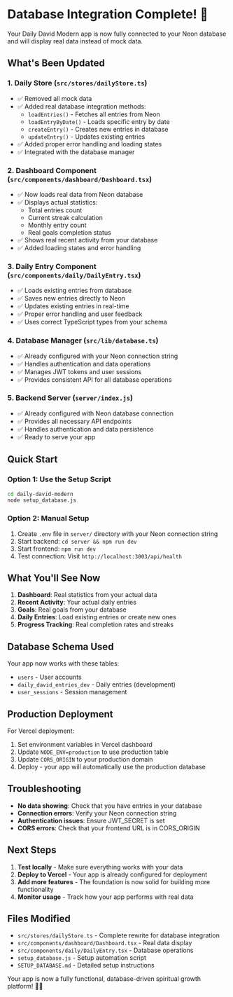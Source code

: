 # Database Integration Complete! 🎉

Your Daily David Modern app is now fully connected to your Neon database and will display real data instead of mock data.

## What's Been Updated

### 1. **Daily Store (`src/stores/dailyStore.ts`)**
- ✅ Removed all mock data
- ✅ Added real database integration methods:
  - `loadEntries()` - Fetches all entries from Neon
  - `loadEntryByDate()` - Loads specific entry by date
  - `createEntry()` - Creates new entries in database
  - `updateEntry()` - Updates existing entries
- ✅ Added proper error handling and loading states
- ✅ Integrated with the database manager

### 2. **Dashboard Component (`src/components/dashboard/Dashboard.tsx`)**
- ✅ Now loads real data from Neon database
- ✅ Displays actual statistics:
  - Total entries count
  - Current streak calculation
  - Monthly entry count
  - Real goals completion status
- ✅ Shows real recent activity from your database
- ✅ Added loading states and error handling

### 3. **Daily Entry Component (`src/components/daily/DailyEntry.tsx`)**
- ✅ Loads existing entries from database
- ✅ Saves new entries directly to Neon
- ✅ Updates existing entries in real-time
- ✅ Proper error handling and user feedback
- ✅ Uses correct TypeScript types from your schema

### 4. **Database Manager (`src/lib/database.ts`)**
- ✅ Already configured with your Neon connection string
- ✅ Handles authentication and data operations
- ✅ Manages JWT tokens and user sessions
- ✅ Provides consistent API for all database operations

### 5. **Backend Server (`server/index.js`)**
- ✅ Already configured with Neon database connection
- ✅ Provides all necessary API endpoints
- ✅ Handles authentication and data persistence
- ✅ Ready to serve your app

## Quick Start

### Option 1: Use the Setup Script
```bash
cd daily-david-modern
node setup_database.js
```

### Option 2: Manual Setup
1. Create `.env` file in `server/` directory with your Neon connection string
2. Start backend: `cd server && npm run dev`
3. Start frontend: `npm run dev`
4. Test connection: Visit `http://localhost:3003/api/health`

## What You'll See Now

1. **Dashboard**: Real statistics from your actual data
2. **Recent Activity**: Your actual daily entries
3. **Goals**: Real goals from your database
4. **Daily Entries**: Load existing entries or create new ones
5. **Progress Tracking**: Real completion rates and streaks

## Database Schema Used

Your app now works with these tables:
- `users` - User accounts
- `daily_david_entries_dev` - Daily entries (development)
- `user_sessions` - Session management

## Production Deployment

For Vercel deployment:
1. Set environment variables in Vercel dashboard
2. Update `NODE_ENV=production` to use production table
3. Update `CORS_ORIGIN` to your production domain
4. Deploy - your app will automatically use the production database

## Troubleshooting

- **No data showing**: Check that you have entries in your database
- **Connection errors**: Verify your Neon connection string
- **Authentication issues**: Ensure JWT_SECRET is set
- **CORS errors**: Check that your frontend URL is in CORS_ORIGIN

## Next Steps

1. **Test locally** - Make sure everything works with your data
2. **Deploy to Vercel** - Your app is already configured for deployment
3. **Add more features** - The foundation is now solid for building more functionality
4. **Monitor usage** - Track how your app performs with real data

## Files Modified

- `src/stores/dailyStore.ts` - Complete rewrite for database integration
- `src/components/dashboard/Dashboard.tsx` - Real data display
- `src/components/daily/DailyEntry.tsx` - Database operations
- `setup_database.js` - Setup automation script
- `SETUP_DATABASE.md` - Detailed setup instructions

Your app is now a fully functional, database-driven spiritual growth platform! 🚀✨
